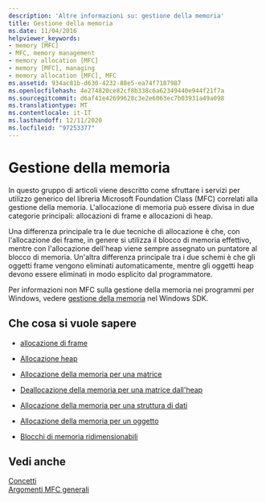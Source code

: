 ```yaml
---
description: 'Altre informazioni su: gestione della memoria'
title: Gestione della memoria
ms.date: 11/04/2016
helpviewer_keywords:
- memory [MFC]
- MFC, memory management
- memory allocation [MFC]
- memory [MFC], managing
- memory allocation [MFC], MFC
ms.assetid: 934ac81b-d630-4232-88e5-ea74f7187987
ms.openlocfilehash: 4e274820ce82cf8b338c6a62349440e944f21f7a
ms.sourcegitcommit: d6af41e42699628c3e2e6063ec7b03931a49a098
ms.translationtype: MT
ms.contentlocale: it-IT
ms.lasthandoff: 12/11/2020
ms.locfileid: "97253377"
---
```

# <a name="memory-management"></a>Gestione della memoria

In questo gruppo di articoli viene descritto come sfruttare i servizi per utilizzo generico del libreria Microsoft Foundation Class (MFC) correlati alla gestione della memoria. L'allocazione di memoria può essere divisa in due categorie principali: allocazioni di frame e allocazioni di heap.

Una differenza principale tra le due tecniche di allocazione è che, con l'allocazione dei frame, in genere si utilizza il blocco di memoria effettivo, mentre con l'allocazione dell'heap viene sempre assegnato un puntatore al blocco di memoria. Un'altra differenza principale tra i due schemi è che gli oggetti frame vengono eliminati automaticamente, mentre gli oggetti heap devono essere eliminati in modo esplicito dal programmatore.

Per informazioni non MFC sulla gestione della memoria nei programmi per Windows, vedere [gestione della memoria](/windows/win32/memory/memory-management) nel Windows SDK.

## <a name="what-do-you-want-to-know-more-about"></a>Che cosa si vuole sapere

- [allocazione di frame](memory-management-frame-allocation.md)

- [Allocazione heap](memory-management-heap-allocation.md)

- [Allocazione della memoria per una matrice](memory-management-examples.md)

- [Deallocazione della memoria per una matrice dall'heap](memory-management-examples.md)

- [Allocazione della memoria per una struttura di dati](memory-management-examples.md)

- [Allocazione della memoria per un oggetto](memory-management-examples.md)

- [Blocchi di memoria ridimensionabili](memory-management-resizable-memory-blocks.md)

## <a name="see-also"></a>Vedi anche

[Concetti](mfc-concepts.md)<br/>
[Argomenti MFC generali](general-mfc-topics.md)
